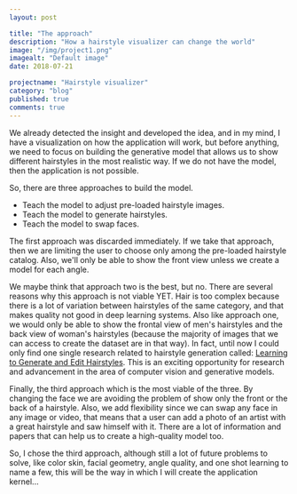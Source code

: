 ```yaml
---
layout: post

title: "The approach"
description: "How a hairstyle visualizer can change the world"
image: "/img/project1.png"
imagealt: "Default image"
date: 2018-07-21

projectname: "Hairstyle visualizer"
category: "blog"
published: true
comments: true
---
```


We already detected the insight and developed the idea, and in my mind, I have a visualization on how the application will work, but before anything,  we need to focus on building the generative model that allows us to show different hairstyles in the most realistic way. If we do not have the model, then the application is not possible.

So, there are three approaches to build the model. 
- Teach the model to adjust pre-loaded hairstyle images.
- Teach the model to generate hairstyles.
- Teach the model to swap faces. 

The first approach was discarded immediately. If we take that approach, then we are limiting the user to choose only among the pre-loaded hairstyle catalog. Also, we'll only be able to show the front view unless we create a model for each angle. 

We maybe think that approach two is the best, but no. There are several reasons why this approach is not viable YET. Hair is too complex because there is a lot of variation between hairstyles of the same category, and that makes quality not good in deep learning systems. Also like approach one, we would only be able to show the frontal view of men's hairstyles and the back view of woman's hairstyles (because the majority of images that we can access to create the dataset are in that way). In fact, until now I could only find one single research related to hairstyle generation called: [Learning to Generate and Edit Hairstyles](http://yanweifu.github.io/papers/hairstyle_v_14_weidong.pdf). This is an exciting opportunity for research and advancement in the area of computer vision and generative models.

Finally, the third approach which is the most viable of the three. By changing the face we are avoiding the problem of show only the front or the back of a hairstyle. Also, we add flexibility since we can swap any face in any image or video, that means that a user can add a photo of an artist with a great hairstyle and saw himself with it. There are a lot of information and papers that can help us to create a high-quality model too.

So, I chose the third approach, although still a lot of future problems to solve, like color skin, facial geometry, angle quality, and one shot learning to name a few, this will be the way in which I will create the application kernel...